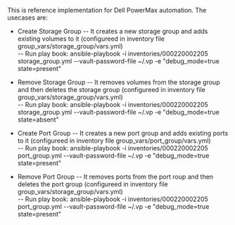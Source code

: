 This is reference implementation for Dell PowerMax automation. The usecases are:
- Create Storage Group
  -- It creates a new storage group and adds existing volumes to it (configureed in inventory file group_vars/storage_group/vars.yml)<br/>
  -- Run play book: 
        ansible-playbook -i inventories/000220002205 storage_group.yml --vault-password-file ~/.vp -e "debug_mode=true state=present"<br/>

- Remove Storage Group
  -- It removes volumes from the storage group and then deletes the storage group (configureed in inventory file group_vars/storage_group/vars.yml)<br/>
  -- Run play book: 
        ansible-playbook -i inventories/000220002205 storage_group.yml --vault-password-file ~/.vp -e "debug_mode=true state=absent"<br/>

- Create Port Group
  -- It creates a new port group and adds existing ports to it (configureed in inventory file group_vars/port_group/vars.yml)<br/>
  -- Run play book: 
        ansible-playbook -i inventories/000220002205 port_group.yml --vault-password-file ~/.vp -e "debug_mode=true state=present"<br/>

- Remove Port Group
  -- It removes ports from the port roup and then deletes the port group (configureed in inventory file group_vars/storage_group/vars.yml)<br/>
  -- Run play book: 
        ansible-playbook -i inventories/000220002205 port_group.yml --vault-password-file ~/.vp -e "debug_mode=true state=present"
